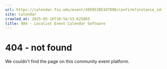 ```yaml
---
url: https://calendar.fiu.edu/event/49595385347898/confirm?instance_id=49595385348923&return=https%3A%2F%2Fcalendar.fiu.edu%2Ffiu_in_dc_328
site: Calendar
crawled_at: 2025-05-16T10:54:53.625865
title: 404 - Localist Event Calendar Software
---
```


# 404 - not found
We couldn't find the page on this community event platform.
